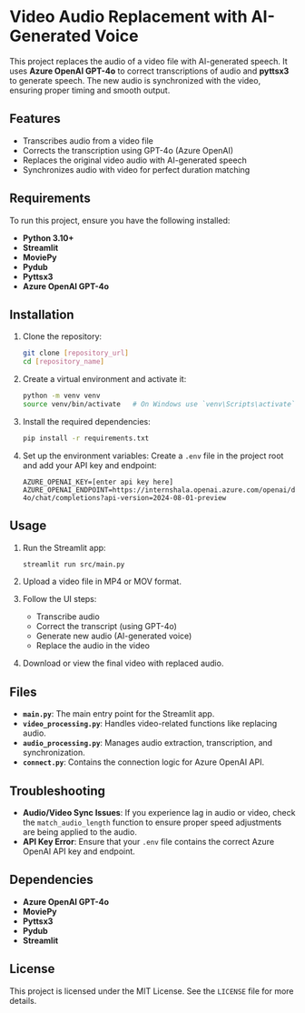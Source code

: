 # Video Audio Replacement with AI-Generated Voice

This project replaces the audio of a video file with AI-generated speech. It uses **Azure OpenAI GPT-4o** to correct transcriptions of audio and **pyttsx3** to generate speech. The new audio is synchronized with the video, ensuring proper timing and smooth output.

## Features
- Transcribes audio from a video file
- Corrects the transcription using GPT-4o (Azure OpenAI)
- Replaces the original video audio with AI-generated speech
- Synchronizes audio with video for perfect duration matching

## Requirements
To run this project, ensure you have the following installed:
- **Python 3.10+**
- **Streamlit**
- **MoviePy**
- **Pydub**
- **Pyttsx3**
- **Azure OpenAI GPT-4o**

## Installation

1. Clone the repository:
    ```bash
    git clone [repository_url]
    cd [repository_name]
    ```

2. Create a virtual environment and activate it:
    ```bash
    python -m venv venv
    source venv/bin/activate   # On Windows use `venv\Scripts\activate`
    ```

3. Install the required dependencies:
    ```bash
    pip install -r requirements.txt
    ```

4. Set up the environment variables:
    Create a `.env` file in the project root and add your API key and endpoint:
    ```text
    AZURE_OPENAI_KEY=[enter api key here] 
    AZURE_OPENAI_ENDPOINT=https://internshala.openai.azure.com/openai/deployments/gpt-4o/chat/completions?api-version=2024-08-01-preview
    ```

## Usage

1. Run the Streamlit app:
    ```bash
    streamlit run src/main.py
    ```

2. Upload a video file in MP4 or MOV format.

3. Follow the UI steps:
    - Transcribe audio
    - Correct the transcript (using GPT-4o)
    - Generate new audio (AI-generated voice)
    - Replace the audio in the video

4. Download or view the final video with replaced audio.

## Files
- **`main.py`**: The main entry point for the Streamlit app.
- **`video_processing.py`**: Handles video-related functions like replacing audio.
- **`audio_processing.py`**: Manages audio extraction, transcription, and synchronization.
- **`connect.py`**: Contains the connection logic for Azure OpenAI API.

## Troubleshooting

- **Audio/Video Sync Issues**: If you experience lag in audio or video, check the `match_audio_length` function to ensure proper speed adjustments are being applied to the audio.
- **API Key Error**: Ensure that your `.env` file contains the correct Azure OpenAI API key and endpoint.
  
## Dependencies
- **Azure OpenAI GPT-4o**
- **MoviePy**
- **Pyttsx3**
- **Pydub**
- **Streamlit**

## License
This project is licensed under the MIT License. See the `LICENSE` file for more details.
